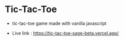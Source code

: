 # Tic-Tac-Toe

* tic-tac-toe game made with vanilla javascript

* Live link : https://tic-tac-toe-sage-beta.vercel.app/
